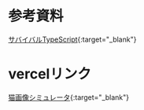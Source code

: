 # 参考資料
[サバイバルTypeScript](https://typescriptbook.jp/tutorials/nextjs){:target="_blank"}

# vercelリンク
[猫画像シミュレータ](https://random-cat-alpha-three.vercel.app/){:target="_blank"}

